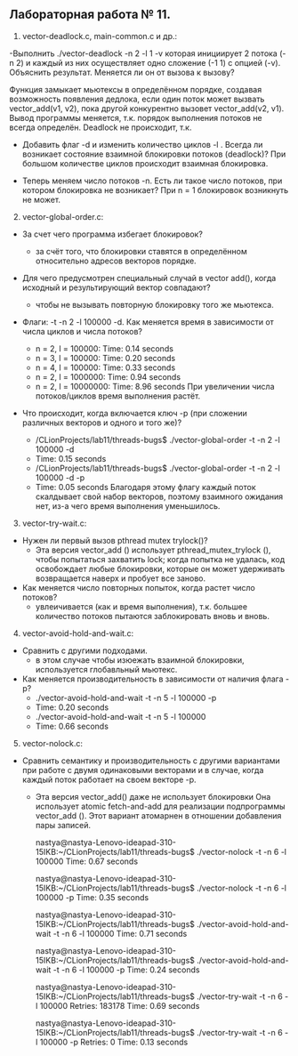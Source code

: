 ## Лабораторная работа № 11.

1)  vector-deadlock.c,  main-common.c и др.:  

-Выполнить  ./vector-deadlock -n 2 -l 1 -v
которая инициирует 2 потока  (-n 2) и каждый из них осуществляет одно  сложение (-1 1) с опцией (-v).
Объяснить результат. Меняется ли он от вызова к вызову?
 
Функция замыкает мьютексы в определённом порядке, создавая возможность появления дедлока, если один поток может вызвать vector_add(v1, v2), пока другой конкурентно вызовет
vector_add(v2, v1).   
Вывод программы меняется, т.к. порядок выполнения потоков не всегда определён. Deadlock не происходит, т.к.  

- Добавить флаг  -d и изменить количество циклов  -l .
Всегда ли возникает состояние взаимной блокировки потоков (deadlock)?
При большом количестве циклов происходит взаимная блокировка.

- Теперь меняем число потоков -n. Есть ли такое число потоков, при котором блокировка не возникает?
При n = 1 блокировок возникнуть не может.

2.  vector-global-order.c:
- За счет чего программа избегает блокировок?   
    + за счёт того, что блокировки ставятся в определённом относительно адресов векторов порядке. 
- Для чего предусмотрен специальный случай в vector add(), когда исходный и результирующий вектор совпадают?
    + чтобы не вызывать повторную блокировку того же мьютекса.
- Флаги: -t -n 2 -l 100000 -d. Как меняется время в зависимости от числа циклов и числа потоков?
    + n = 2, l = 100000: Time: 0.14 seconds
    + n = 3, l = 100000: Time: 0.20 seconds
    + n = 4, l = 100000: Time: 0.33 seconds
    + n = 2, l = 1000000: Time: 0.94 seconds
    + n = 2, l = 10000000: Time: 8.96 seconds
    При увеличении числа потоков/циклов время выполнения растёт.

- Что происходит, когда включается ключ -p (при сложении различных векторов и одного и того же)?
    + /CLionProjects/lab11/threads-bugs$ ./vector-global-order -t -n 2 -l 100000 -d
    + Time: 0.15 seconds
    + /CLionProjects/lab11/threads-bugs$ ./vector-global-order -t -n 2 -l 100000 -d -p
    + Time: 0.05 seconds
    Благодаря этому флагу каждый поток скалдывает свой набор векторов, поэтому взаимного ожидания нет, из-а чего время выполнения уменьшилось.

3. vector-try-wait.c: 
- Нужен ли первый вызов  pthread mutex trylock()?
    + Эта версия vector_add () использует pthread_mutex_trylock (), чтобы попытаться захватить lock; когда попытка не удалась, код освобождает любые блокировки, которые он может удерживать возвращается наверх и пробует все заново.
- Как меняется число повторных попыток, когда растет число потоков?
    + увлеичивается (как и время выполнения), т.к. большее количество потоков пытаются заблокировать вновь и вновь.   
4.  vector-avoid-hold-and-wait.c: 
- Сравнить с другими подходами.
    + в этом случае чтобы изюежать взаимной блокировки, используется глобавльный мьютекс.   
- Как меняется производительность в зависимости от наличия флага -p?
    + ./vector-avoid-hold-and-wait -t -n 5 -l 100000 -p
    + Time: 0.20 seconds
    + ./vector-avoid-hold-and-wait -t -n 5 -l 100000
    + Time: 0.66 seconds
    
5.  vector-nolock.c:
- Сравнить семантику и производительность с другими вариантами при работе с двумя одинаковыми векторами и в случае, когда каждый поток работает на своем векторе  -p.
    + Эта версия vector_add() даже не использует блокировки
     Она использует atomic fetch-and-add для реализации подпрограммы vector_add (). Этот вариант атомарнен в отношении добавления пары записей.
        
        
        nastya@nastya-Lenovo-ideapad-310-15IKB:~/CLionProjects/lab11/threads-bugs$ ./vector-nolock -t -n 6 -l 100000
        Time: 0.67 seconds
        
        nastya@nastya-Lenovo-ideapad-310-15IKB:~/CLionProjects/lab11/threads-bugs$ ./vector-nolock -t -n 6 -l 100000 -p
        Time: 0.35 seconds
        
        nastya@nastya-Lenovo-ideapad-310-15IKB:~/CLionProjects/lab11/threads-bugs$ ./vector-avoid-hold-and-wait -t -n 6 -l 100000
        Time: 0.71 seconds
        
        nastya@nastya-Lenovo-ideapad-310-15IKB:~/CLionProjects/lab11/threads-bugs$ ./vector-avoid-hold-and-wait -t -n 6 -l 100000 -p
        Time: 0.24 seconds
        
        nastya@nastya-Lenovo-ideapad-310-15IKB:~/CLionProjects/lab11/threads-bugs$ ./vector-try-wait -t -n 6 -l 100000
        Retries: 183178
        Time: 0.69 seconds
        
        nastya@nastya-Lenovo-ideapad-310-15IKB:~/CLionProjects/lab11/threads-bugs$ ./vector-try-wait -t -n 6 -l 100000 -p
        Retries: 0
        Time: 0.13 seconds 
        
       

